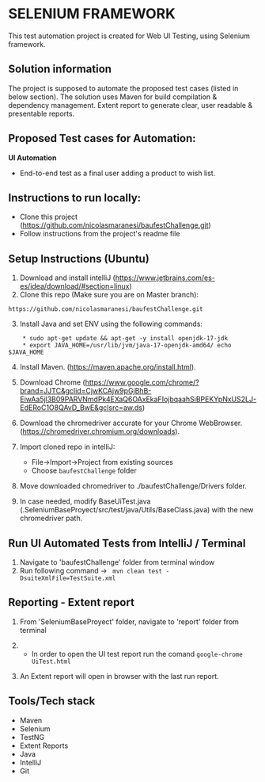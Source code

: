 # SELENIUM FRAMEWORK

This test automation project is created for Web UI Testing, using Selenium framework.

Solution information
----------------------
The project is supposed to automate the proposed test cases (listed in below section).
The solution uses Maven for build compilation & dependency management. Extent report to generate clear, user readable & presentable reports.

Proposed Test cases for Automation:
----------------------
**UI Automation**
- End-to-end test as a final user adding a product to wish list.



Instructions to run locally:
----------------------
- Clone this project (https://github.com/nicolasmaranesi/baufestChallenge.git)
- Follow instructions from the project's readme file

Setup Instructions (Ubuntu)
----------------------

1. Download and install intelliJ (https://www.jetbrains.com/es-es/idea/download/#section=linux)
2. Clone this repo (Make sure you are on Master branch):
```
https://github.com/nicolasmaranesi/baufestChallenge.git
```
3. Install Java and set ENV using the following commands:
```
    * sudo apt-get update && apt-get -y install openjdk-17-jdk
    * export JAVA_HOME=/usr/lib/jvm/java-17-openjdk-amd64/ echo $JAVA_HOME
```
4. Install Maven. (https://maven.apache.org/install.html).

5. Download Chrome (https://www.google.com/chrome/?brand=JJTC&gclid=CjwKCAjw9pGjBhB-EiwAa5jl3B09PARVNmdPk4EXaQ6OAxEkaFIojbqaahSiBPEKYpNxUS2LJ-EdERoC1O8QAvD_BwE&gclsrc=aw.ds)

6. Download the chromedriver accurate for your Chrome WebBrowser.(https://chromedriver.chromium.org/downloads).

7. Import cloned repo in intelliJ:
    - File->Import->Project from existing sources
    - Choose `baufestChallenge` folder

8. Move downloaded chromedriver to ./baufestChallenge/Drivers folder.

9.  In case needed, modify BaseUiTest.java (.SeleniumBaseProyect/src/test/java/Utils/BaseClass.java) with the new chromedriver path.


Run UI Automated Tests from IntelliJ / Terminal
----------------------
1. Navigate to 'baufestChallenge' folder from terminal window
2. Run following command -> ``` mvn clean test -DsuiteXmlFile=TestSuite.xml```




Reporting - Extent report
----------------------
1. From 'SeleniumBaseProyect' folder, navigate to 'report' folder from terminal
2. * In order to open the UI test report run the comand ```google-chrome UiTest.html```


3. An Extent report will open in browser with the last run report.

Tools/Tech stack
----------------------

- Maven
- Selenium
- TestNG
- Extent Reports
- Java
- IntelliJ
- Git
